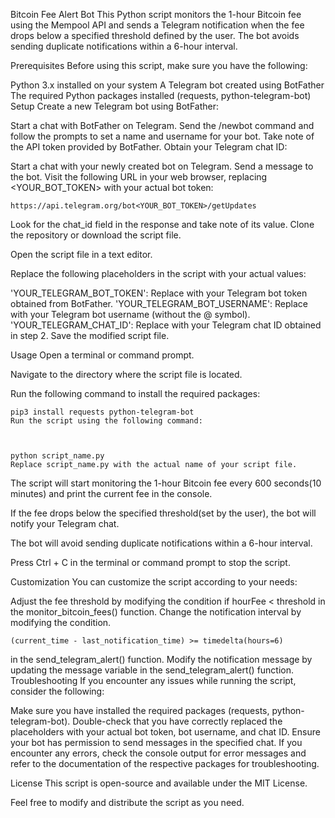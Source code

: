 Bitcoin Fee Alert Bot
This Python script monitors the 1-hour Bitcoin fee using the Mempool API and sends a Telegram notification when the fee drops below a specified threshold defined by the user. The bot avoids sending duplicate notifications within a 6-hour interval.

Prerequisites
Before using this script, make sure you have the following:

Python 3.x installed on your system
A Telegram bot created using BotFather
The required Python packages installed (requests, python-telegram-bot)
Setup
Create a new Telegram bot using BotFather:

Start a chat with BotFather on Telegram.
Send the /newbot command and follow the prompts to set a name and username for your bot.
Take note of the API token provided by BotFather.
Obtain your Telegram chat ID:

Start a chat with your newly created bot on Telegram.
Send a message to the bot.
Visit the following URL in your web browser, replacing <YOUR_BOT_TOKEN> with your actual bot token:


    https://api.telegram.org/bot<YOUR_BOT_TOKEN>/getUpdates
Look for the chat_id field in the response and take note of its value.
Clone the repository or download the script file.

Open the script file in a text editor.

Replace the following placeholders in the script with your actual values:

'YOUR_TELEGRAM_BOT_TOKEN': Replace with your Telegram bot token obtained from BotFather.
'YOUR_TELEGRAM_BOT_USERNAME': Replace with your Telegram bot username (without the @ symbol).
'YOUR_TELEGRAM_CHAT_ID': Replace with your Telegram chat ID obtained in step 2.
Save the modified script file.

Usage
Open a terminal or command prompt.

Navigate to the directory where the script file is located.

Run the following command to install the required packages:

    pip3 install requests python-telegram-bot
    Run the script using the following command:



    python script_name.py
    Replace script_name.py with the actual name of your script file.

The script will start monitoring the 1-hour Bitcoin fee every 600 seconds(10 minutes) and print the current fee in the console.

If the fee drops below the specified threshold(set by the user), the bot will notify your Telegram chat.

The bot will avoid sending duplicate notifications within a 6-hour interval.

Press Ctrl + C in the terminal or command prompt to stop the script.

Customization
You can customize the script according to your needs:

Adjust the fee threshold by modifying the condition if hourFee < threshold in the monitor_bitcoin_fees() function.
Change the notification interval by modifying the condition.


    (current_time - last_notification_time) >= timedelta(hours=6)
in the send_telegram_alert() function.
Modify the notification message by updating the message variable in the send_telegram_alert() function.
Troubleshooting
If you encounter any issues while running the script, consider the following:

Make sure you have installed the required packages (requests, python-telegram-bot).
Double-check that you have correctly replaced the placeholders with your actual bot token, bot username, and chat ID.
Ensure your bot has permission to send messages in the specified chat.
If you encounter any errors, check the console output for error messages and refer to the documentation of the respective packages for troubleshooting.

License
This script is open-source and available under the MIT License.

Feel free to modify and distribute the script as you need.

